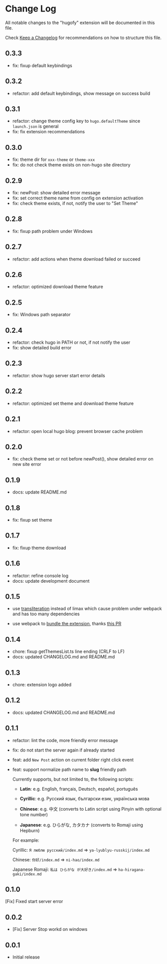 # Change Log

All notable changes to the "hugofy" extension will be documented in this file.

Check [Keep a Changelog](http://keepachangelog.com/) for recommendations on how to structure this file.

## 0.3.3

- fix: fixup default keybindings

## 0.3.2

- refactor: add default keybindings, show message on success build

## 0.3.1

- refactor: change theme config key to `hugo.defaultTheme` since `launch.json` is general
- fix: fix extension recommendations

## 0.3.0

- fix: theme dir for `xxx-theme` or `theme-xxx`
- fix: do not check theme exists on non-hugo site directory

## 0.2.9

- fix: newPost: show detailed error message
- fix: set correct theme name from config on extension activation
- fix: check theme exists, if not, notify the user to "Set Theme"

## 0.2.8

- fix: fixup path problem under Windows

## 0.2.7

- refactor: add actions when theme download failed or succeed

## 0.2.6

- refactor: optimized download theme feature

## 0.2.5

- fix: Windows path separator

## 0.2.4

- refactor: check hugo in PATH or not, if not notify the user
- fix: show detailed build error

## 0.2.3

- refactor: show hugo server start error details

## 0.2.2

- refactor: optimized set theme and download theme feature

## 0.2.1

- refactor: open local hugo blog: prevent browser cache problem

## 0.2.0

- fix: check theme set or not before newPost(), show detailed error on new site error

## 0.1.9

- docs: update README.md

## 0.1.8

- fix: fixup set theme

## 0.1.7

- fix: fixup theme download

## 0.1.6

- refactor: refine console log
- docs: update development document

## 0.1.5

- use [transliteration](https://www.npmjs.com/package/transliteration) instead of limax
  which cause problem under webpack and has too many dependencies

- use webpack to [bundle the extension](https://code.visualstudio.com/api/working-with-extensions/bundling-extension),
  thanks [this PR](https://github.com/Microsoft/vscode-references-view/pull/50)

## 0.1.4

- chore: fixup getThemesList.ts line ending (CRLF to LF)
- docs: updated CHANGELOG.md and README.md

## 0.1.3

- chore: extension logo added

## 0.1.2

- docs: updated CHANGELOG.md and README.md

## 0.1.1

- refactor: lint the code, more friendly error message
- fix: do not start the server again if already started
- feat: add `New Post` action on current folder right click event
- feat: support normalize path name to **slug** friendly path

  Currently supports, but not limited to, the following scripts:

  - **Latin**: e.g. English, français, Deutsch, español, português

  - **Cyrillic**: e.g. Русский язык, български език, українська мова

  - **Chinese**: e.g. 中文 (converts to Latin script using Pinyin with optional tone number)

  - **Japanese**: e.g. ひらがな, カタカナ (converts to Romaji using Hepburn)

  For example:

  Cyrillic: `Я люблю русский/index.md`  => `ya-lyublyu-russkij/index.md`

    Chinese: `你好/index.md` => `ni-hao/index.md`

    Japanese Romaji: `私は ひらがな が大好き/index.md` => `ha-hiragana-gaki/index.md`

## 0.1.0

[Fix] Fixed start server error

## 0.0.2

- [Fix] Server Stop workd on windows

## 0.0.1

- Initial release